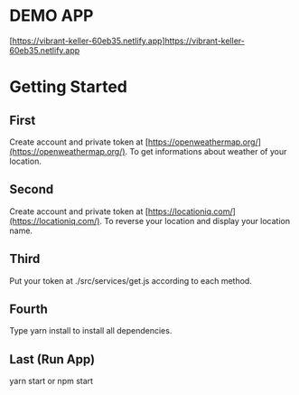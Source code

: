 # DEMO APP
[https://vibrant-keller-60eb35.netlify.app]https://vibrant-keller-60eb35.netlify.app

# Getting Started

## First 
Create account and private token at [https://openweathermap.org/](https://openweathermap.org/).
To get informations about weather of your location.

## Second
Create account and private token at [https://locationiq.com/](https://locationiq.com/).
To reverse your location and display your location name. 

## Third
Put your token at ./src/services/get.js according to each method.

## Fourth
Type yarn install to install all dependencies.

## Last (Run App)
yarn start or npm start

